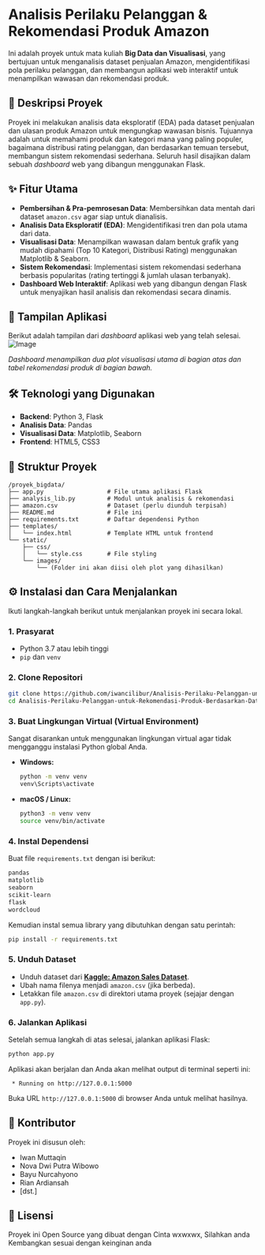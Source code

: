 # Analisis Perilaku Pelanggan & Rekomendasi Produk Amazon

Ini adalah proyek untuk mata kuliah **Big Data dan Visualisasi**, yang bertujuan untuk menganalisis dataset penjualan Amazon, mengidentifikasi pola perilaku pelanggan, dan membangun aplikasi web interaktif untuk menampilkan wawasan dan rekomendasi produk.

## 📜 Deskripsi Proyek

Proyek ini melakukan analisis data eksploratif (EDA) pada dataset penjualan dan ulasan produk Amazon untuk mengungkap wawasan bisnis. Tujuannya adalah untuk memahami produk dan kategori mana yang paling populer, bagaimana distribusi rating pelanggan, dan berdasarkan temuan tersebut, membangun sistem rekomendasi sederhana. Seluruh hasil disajikan dalam sebuah *dashboard* web yang dibangun menggunakan Flask.

## ✨ Fitur Utama

  - **Pembersihan & Pra-pemrosesan Data**: Membersihkan data mentah dari dataset `amazon.csv` agar siap untuk dianalisis.
  - **Analisis Data Eksploratif (EDA)**: Mengidentifikasi tren dan pola utama dari data.
  - **Visualisasi Data**: Menampilkan wawasan dalam bentuk grafik yang mudah dipahami (Top 10 Kategori, Distribusi Rating) menggunakan Matplotlib & Seaborn.
  - **Sistem Rekomendasi**: Implementasi sistem rekomendasi sederhana berbasis popularitas (rating tertinggi & jumlah ulasan terbanyak).
  - **Dashboard Web Interaktif**: Aplikasi web yang dibangun dengan Flask untuk menyajikan hasil analisis dan rekomendasi secara dinamis.

## 📸 Tampilan Aplikasi

Berikut adalah tampilan dari *dashboard* aplikasi web yang telah selesai.
![Image](https://github.com/user-attachments/assets/7aaf5c5a-9bea-4468-ad0b-6cb035bab067)

*Dashboard menampilkan dua plot visualisasi utama di bagian atas dan tabel rekomendasi produk di bagian bawah.*

## 🛠️ Teknologi yang Digunakan

  - **Backend**: Python 3, Flask
  - **Analisis Data**: Pandas
  - **Visualisasi Data**: Matplotlib, Seaborn
  - **Frontend**: HTML5, CSS3

## 📁 Struktur Proyek

```
/proyek_bigdata/
├── app.py                  # File utama aplikasi Flask
├── analysis_lib.py         # Modul untuk analisis & rekomendasi
├── amazon.csv              # Dataset (perlu diunduh terpisah)
├── README.md               # File ini
├── requirements.txt        # Daftar dependensi Python
├── templates/
│   └── index.html          # Template HTML untuk frontend
└── static/
    ├── css/
    │   └── style.css       # File styling
    └── images/
        └── (Folder ini akan diisi oleh plot yang dihasilkan)
```

## ⚙️ Instalasi dan Cara Menjalankan

Ikuti langkah-langkah berikut untuk menjalankan proyek ini secara lokal.

### 1\. Prasyarat

  - Python 3.7 atau lebih tinggi
  - `pip` dan `venv`

### 2\. Clone Repositori

```bash
git clone https://github.com/iwancilibur/Analisis-Perilaku-Pelanggan-untuk-Rekomendasi-Produk-Berdasarkan-Dataset-Amazon.git
cd Analisis-Perilaku-Pelanggan-untuk-Rekomendasi-Produk-Berdasarkan-Dataset-Amazon
```

### 3\. Buat Lingkungan Virtual (Virtual Environment)

Sangat disarankan untuk menggunakan lingkungan virtual agar tidak mengganggu instalasi Python global Anda.

  - **Windows:**
    ```bash
    python -m venv venv
    venv\Scripts\activate
    ```
  - **macOS / Linux:**
    ```bash
    python3 -m venv venv
    source venv/bin/activate
    ```

### 4\. Instal Dependensi

Buat file `requirements.txt` dengan isi berikut:

```txt
pandas
matplotlib
seaborn
scikit-learn
flask
wordcloud
```

Kemudian instal semua library yang dibutuhkan dengan satu perintah:

```bash
pip install -r requirements.txt
```

### 5\. Unduh Dataset

  - Unduh dataset dari **[Kaggle: Amazon Sales Dataset](https://www.kaggle.com/datasets/karkavelrajaj/amazon-sales-dataset)**.
  - Ubah nama filenya menjadi `amazon.csv` (jika berbeda).
  - Letakkan file `amazon.csv` di direktori utama proyek (sejajar dengan `app.py`).

### 6\. Jalankan Aplikasi

Setelah semua langkah di atas selesai, jalankan aplikasi Flask:

```bash
python app.py
```

Aplikasi akan berjalan dan Anda akan melihat output di terminal seperti ini:

```
 * Running on http://127.0.0.1:5000
```

Buka URL `http://127.0.0.1:5000` di browser Anda untuk melihat hasilnya.

## 👥 Kontributor

Proyek ini disusun oleh:

  - Iwan Muttaqin
  - Nova Dwi Putra Wibowo
  - Bayu Nurcahyono
  - Rian Ardiansah
  - [dst.]

## 📄 Lisensi

Proyek ini Open Source yang dibuat dengan Cinta wxwxwx, Silahkan anda Kembangkan sesuai  dengan keinginan anda
